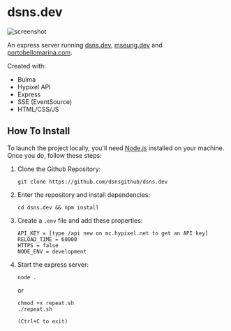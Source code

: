 # dsns.dev

![screenshot](https://github.com/dsnsgithub/dsns.dev/blob/main/portfolio.png?raw=true)

An express server running [dsns.dev](https://dsns.dev), [mseung.dev](https://mseung.dev) and [portobellomarina.com](https://portobellomarina.com).

Created with: 
- Bulma
- Hypixel API
- Express
- SSE (EventSource)
- HTML/CSS/JS

## How To Install

To launch the project locally, you'll need [Node.js](https://nodejs.org/en/) installed on your machine. Once you do, follow these steps:

1. Clone the Github Repository:
	```
	git clone https://github.com/dsnsgithub/dsns.dev
	```

2. Enter the repository and install dependencies:
	```
	cd dsns.dev && npm install
	```

3. Create a `.env` file and add these properties:
	```
	API_KEY = [type /api new on mc.hypixel.net to get an API key]
	RELOAD_TIME = 60000
	HTTPS = false
	NODE_ENV = development
	```

4. Start the express server:
	```
	node .
	```

	or

	```
	chmod +x repeat.sh
	./repeat.sh
	```
	`(Ctrl+C to exit)`